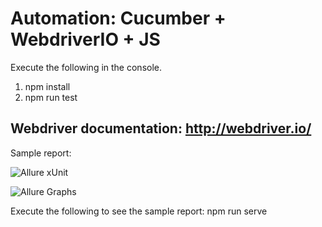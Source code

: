 Automation: Cucumber + WebdriverIO + JS
========================================

Execute the following in the console.
1. npm install
2. npm run test

## Webdriver documentation: http://webdriver.io/

Sample report:

![Allure xUnit](http://i.imgur.com/xEb1Gaq.png)

![Allure Graphs](http://i.imgur.com/43ezyRr.png)

Execute the following to see the sample report:
npm run serve